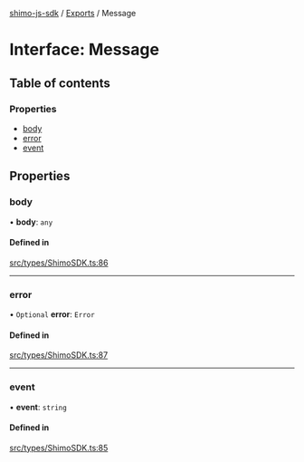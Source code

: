 [shimo-js-sdk](../README.md) / [Exports](../modules.md) / Message

# Interface: Message

## Table of contents

### Properties

- [body](Message.md#body)
- [error](Message.md#error)
- [event](Message.md#event)

## Properties

### body

• **body**: `any`

#### Defined in

[src/types/ShimoSDK.ts:86](https://github.com/shimohq/shimo-js-sdk/blob/b1f4ecc/src/types/ShimoSDK.ts#L86)

___

### error

• `Optional` **error**: `Error`

#### Defined in

[src/types/ShimoSDK.ts:87](https://github.com/shimohq/shimo-js-sdk/blob/b1f4ecc/src/types/ShimoSDK.ts#L87)

___

### event

• **event**: `string`

#### Defined in

[src/types/ShimoSDK.ts:85](https://github.com/shimohq/shimo-js-sdk/blob/b1f4ecc/src/types/ShimoSDK.ts#L85)
